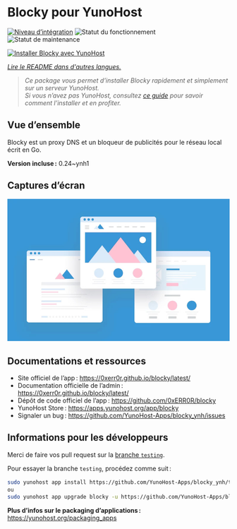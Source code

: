 <!--
Nota bene : ce README est automatiquement généré par <https://github.com/YunoHost/apps/tree/master/tools/readme_generator>
Il NE doit PAS être modifié à la main.
-->

# Blocky pour YunoHost

[![Niveau d’intégration](https://apps.yunohost.org/badge/integration/blocky)](https://ci-apps.yunohost.org/ci/apps/blocky/)
![Statut du fonctionnement](https://apps.yunohost.org/badge/state/blocky)
![Statut de maintenance](https://apps.yunohost.org/badge/maintained/blocky)

[![Installer Blocky avec YunoHost](https://install-app.yunohost.org/install-with-yunohost.svg)](https://install-app.yunohost.org/?app=blocky)

*[Lire le README dans d'autres langues.](./ALL_README.md)*

> *Ce package vous permet d’installer Blocky rapidement et simplement sur un serveur YunoHost.*  
> *Si vous n’avez pas YunoHost, consultez [ce guide](https://yunohost.org/install) pour savoir comment l’installer et en profiter.*

## Vue d’ensemble

Blocky est un proxy DNS et un bloqueur de publicités pour le réseau local écrit en Go.

**Version incluse :** 0.24~ynh1

## Captures d’écran

![Capture d’écran de Blocky](./doc/screenshots/example.jpg)

## Documentations et ressources

- Site officiel de l’app : <https://0xerr0r.github.io/blocky/latest/>
- Documentation officielle de l’admin : <https://0xerr0r.github.io/blocky/latest/>
- Dépôt de code officiel de l’app : <https://github.com/0xERR0R/blocky>
- YunoHost Store : <https://apps.yunohost.org/app/blocky>
- Signaler un bug : <https://github.com/YunoHost-Apps/blocky_ynh/issues>

## Informations pour les développeurs

Merci de faire vos pull request sur la [branche `testing`](https://github.com/YunoHost-Apps/blocky_ynh/tree/testing).

Pour essayer la branche `testing`, procédez comme suit :

```bash
sudo yunohost app install https://github.com/YunoHost-Apps/blocky_ynh/tree/testing --debug
ou
sudo yunohost app upgrade blocky -u https://github.com/YunoHost-Apps/blocky_ynh/tree/testing --debug
```

**Plus d’infos sur le packaging d’applications :** <https://yunohost.org/packaging_apps>

